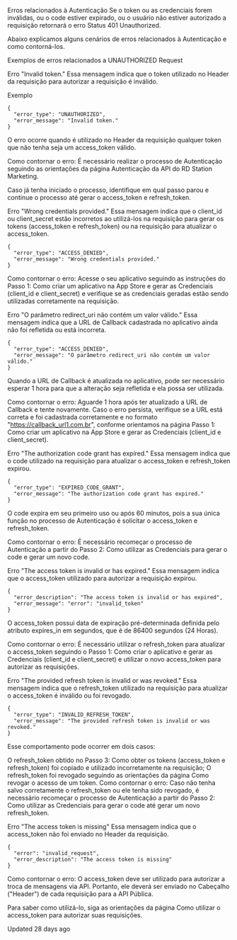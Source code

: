 Erros relacionados à Autenticação
Se o token ou as credenciais forem inválidas, ou o code estiver expirado, ou o usuário não estiver autorizado a requisição retornará o erro Status 401 Unauthorized.

Abaixo explicamos alguns cenários de erros relacionados à Autenticação e como contorná-los.


Exemplos de erros relacionados a UNAUTHORIZED Request

Erro "Invalid token."
Essa mensagem indica que o token utilizado no Header da requisição para autorizar a requisição é inválido.

Exemplo

```{JSON}
{
  "error_type": "UNAUTHORIZED",
  "error_message": "Invalid token."
}
```

O erro ocorre quando é utilizado no Header da requisição qualquer token que não tenha seja um access_token válido.

Como contornar o erro:
É necessário realizar o processo de Autenticação seguindo as orientações da página Autenticação da API do RD Station Marketing.

Caso já tenha iniciado o processo, identifique em qual passo parou e continue o processo até gerar o access_token e refresh_token.



Erro "Wrong credentials provided."
Essa mensagem indica que o client_id ou client_secret estão incorretos ao utilizá-los na requisição para gerar os tokens (access_token e refresh_token) ou na requisição para atualizar o access_token.

```{JSON}
{
  "error_type": "ACCESS_DENIED",
  "error_message": "Wrong credentials provided."
}
```


Como contornar o erro:
Acesse o seu aplicativo seguindo as instruções do Passo 1: Como criar um aplicativo na App Store e gerar as Credenciais (client_id e client_secret) e verifique se as credenciais geradas estão sendo utilizadas corretamente na requisição.



Erro "O parâmetro redirect_uri não contém um valor válido."
Essa mensagem indica que a URL de Callback cadastrada no aplicativo ainda não foi refletida ou está incorreta.

```{JSON}
{
  "error_type": "ACCESS_DENIED",
  "error_message": "O parâmetro redirect_uri não contém um valor válido."
}
```


Quando a URL de Callback é atualizada no aplicativo, pode ser necessário esperar 1 hora para que a alteração seja refletida e ela possa ser utilizada.

Como contornar o erro:
Aguarde 1 hora após ter atualizado a URL de Callback e tente novamente. Caso o erro persista, verifique se a URL está correta e foi cadastrada corretamente e no formato "https://callback_url1.com.br", conforme orientamos na página Passo 1: Como criar um aplicativo na App Store e gerar as Credenciais (client_id e client_secret).

Erro "The authorization code grant has expired."
Essa mensagem indica que o code utilizado na requisição para atualizar o access_token e refresh_token expirou.

```{JSON}
{
  "error_type": "EXPIRED_CODE_GRANT",
  "error_message": "The authorization code grant has expired."
}
```

O code expira em seu primeiro uso ou após 60 minutos, pois a sua única função no processo de Autenticação é solicitar o access_token e refresh_token.

Como contornar o erro:
É necessário recomeçar o processo de Autenticação a partir do Passo 2: Como utilizar as Credenciais para gerar o code e gerar um novo code.



Erro "The access token is invalid or has expired."
Essa mensagem indica que o access_token utilizado para autorizar a requisição expirou.

```{JSON}
{
  "error_description": "The access token is invalid or has expired",
  "error_message": "error": "invalid_token"
}
```

O access_token possui data de expiração pré-determinada definida pelo atributo expires_in em segundos, que é de 86400 segundos (24 Horas).

Como contornar o erro:
É necessário utilizar o refresh_token para atualizar o access_token seguindo o Passo 1: Como criar o aplicativo e gerar as Credenciais (client_id e client_secret) e utilizar o novo access_token para autorizar as requisições.



Erro "The provided refresh token is invalid or was revoked."
Essa mensagem indica que o refresh_token utilizado na requisição para atualizar o access_token é inválido ou foi revogado.

```{JSON}
{
  "error_type": "INVALID_REFRESH_TOKEN",
  "error_message": "The provided refresh token is invalid or was revoked."
}
```

Esse comportamento pode ocorrer em dois casos:

O refresh_token obtido no Passo 3: Como obter os tokens (access_token e refresh_token) foi copiado e utilizado incorretamente na requisição;
O refresh_token foi revogado seguindo as orientações da página Como revogar o acesso de um token.
Como contornar o erro:
Caso não tenha salvo corretamente o refresh_token ou ele tenha sido revogado, é necessário recomeçar o processo de Autenticação a partir do Passo 2: Como utilizar as Credenciais para gerar o code até gerar um novo refresh_token.



Erro "The access token is missing"
Essa mensagem indica que o access_token não foi enviado no Header da requisição.

```{JSON}
{
  "error": "invalid_request",
  "error_description": "The access token is missing"
}
```

Como contornar o erro:
O access_token deve ser utilizado para autorizar a troca de mensagens via API. Portanto, ele deverá ser enviado no Cabeçalho ("Header") de cada requisição para a API Pública.

Para saber como utilizá-lo, siga as orientações da página Como utilizar o access_token para autorizar suas requisições.

Updated 28 days ago

